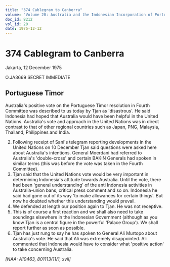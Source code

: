 ```yaml
---
title: "374 Cablegram to Canberra"
volume: "Volume 20: Australia and the Indonesian Incorporation of Portuguese Timor, 1974-1976"
doc_id: 8212
vol_id: 20
date: 1975-12-12
---
```


# 374 Cablegram to Canberra

Jakarta, 12 December 1975

O.JA3669 SECRET IMMEDIATE

## Portuguese Timor

Australia's positive vote on the Portuguese Timor resolution in Fourth Committee was described to us today by Tjan as 'disastrous'. He said Indonesia had hoped that Australia would have been helpful in the United Nations. Australia's vote and approach in the United Nations was in direct contrast to that of other regional countries such as Japan, PNG, Malaysia, Thailand, Philippines and India.

  2. Following receipt of Sani's telegram reporting developments in the United Nations on 10 December Tjan said questions were asked here about Australia's intentions. General Moerdani had referred to Australia's 'double-cross' and certain BAKIN Generals had spoken in similar terms (this was before the vote was taken in the Fourth Committee).
  3. Tjan said that the United Nations vote would be very important in determining Indonesia's attitude towards Australia. Until the vote, there had been 'general understanding' of the anti­ Indonesia activities in Australia-union bans, critical press comment and so on. Indonesia he said had gone out of its way 'to make allowances for certain things'. But now he doubted whether this understanding would prevail.
  4. We defended at length our position again to Tjan. He was not receptive.
  5. This is of course a first reaction and we shall also need to take soundings elsewhere in the Indonesian Government (although as you know Tjan is a central figure in the powerful 'Palace Group'). We shall report further as soon as possible.
  6. Tjan has just rung to say he has spoken to General Ali Murtopo about Australia's vote. He said that Ali was extremely disappointed. Ali commented that Indonesia would have to consider what 'positive action' to take concerning Australia.



_[NAA: A10463, 801113/11/1, xvii]_
